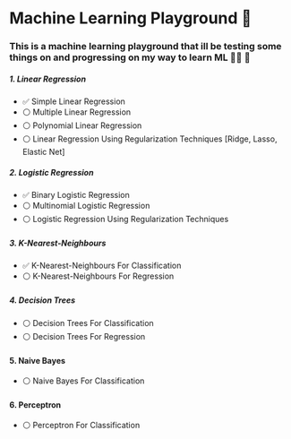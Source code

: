 # Machine Learning Playground 🛝

### This is a machine learning playground that ill be testing some things on and progressing on my way to learn ML 🧑‍💻 🤖


##### 1. Linear Regression
- ✅ Simple Linear Regression
- ⚪ Multiple Linear Regression
- ⚪ Polynomial Linear Regression
- ⚪ Linear Regression Using Regularization Techniques [Ridge, Lasso, Elastic Net]


##### 2. Logistic Regression
- ✅ Binary Logistic Regression
- ⚪ Multinomial Logistic Regression
- ⚪ Logistic Regression Using Regularization Techniques

##### 3. K-Nearest-Neighbours
- ✅ K-Nearest-Neighbours For Classification
- ⚪ K-Nearest-Neighbours For Regression

##### 4. Decision Trees
- ⚪ Decision Trees For Classification
- ⚪ Decision Trees For Regression

#### 5. Naive Bayes
- ⚪ Naive Bayes For Classification

#### 6. Perceptron
- ⚪ Perceptron For Classification
